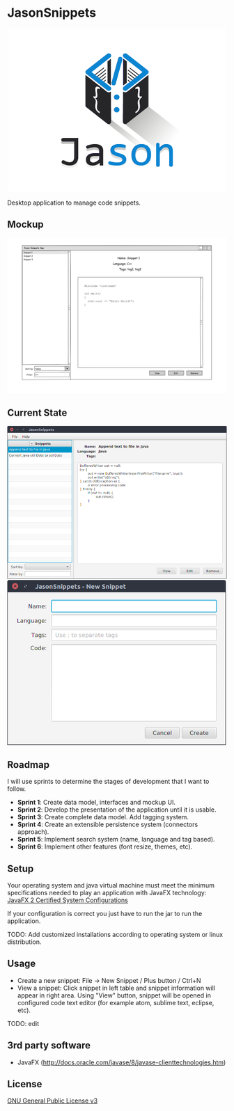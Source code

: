 # JasonSnippets

<p align="center">
  <img src="dev/logo.png?raw=true" alt="Jason Snippets"/>
</p>


Desktop application to manage code snippets.

## Mockup

![Mockup](dev/mockup.png)

## Current State

![Jason Snippets](dev/jasonsnippets.png)
![Snippet Dialog](dev/snippetdialog.png)

## Roadmap

I will use sprints to determine the stages of development that I want to follow.

* **Sprint 1**: Create data model, interfaces and mockup UI.
* **Sprint 2**: Develop the presentation of the application until it is usable.
* **Sprint 3**: Create complete data model. Add tagging system.
* **Sprint 4**: Create an extensible persistence system (connectors approach).
* **Sprint 5**: Implement search system (name, language and tag based).
* **Sprint 6**: Implement other features (font resize, themes, etc).

## Setup

Your operating system and java virtual machine must meet the minimum specifications needed to play an application with JavaFX technology:
[JavaFX 2 Certified System Configurations](http://www.oracle.com/technetwork/java/javafx/downloads/supportedconfigurations-1506746.html)

If your configuration is correct you just have to run the jar to run the application.

TODO: Add customized installations according to operating system or linux distribution.

## Usage

* Create a new snippet: File -> New Snippet / Plus button / Ctrl+N
* View a snippet: Click snippet in left table and snippet information will appear in right area. Using "View" button, snippet will be opened in configured code text editor (for example atom, sublime text, eclipse, etc).

TODO: edit

## 3rd party software

* JavaFX (http://docs.oracle.com/javase/8/javase-clienttechnologies.htm)

## License

[GNU General Public License v3](https://www.gnu.org/licenses/gpl-3.0.en.html "GNU General Public License v3")
